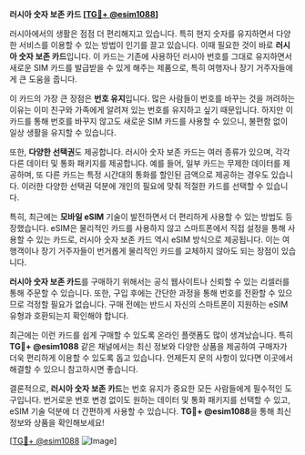 **러시아 숫자 보존 카드 [[TG💪+ @esim1088](https://t.me/s/esim1088)]**

러시아에서의 생활은 점점 더 편리해지고 있습니다. 특히 현지 숫자를 유지하면서 다양한 서비스를 이용할 수 있는 방법이 인기를 끌고 있습니다. 이때 필요한 것이 바로 **러시아 숫자 보존 카드**입니다. 이 카드는 기존에 사용하던 러시아 번호를 그대로 유지하면서 새로운 SIM 카드를 발급받을 수 있게 해주는 제품으로, 특히 여행자나 장기 거주자들에게 큰 도움을 줍니다.

이 카드의 가장 큰 장점은 **번호 유지**입니다. 많은 사람들이 번호를 바꾸는 것을 꺼려하는 이유는 이미 친구와 가족에게 알려져 있는 번호를 유지하고 싶기 때문입니다. 하지만 이 카드를 통해 번호를 바꾸지 않고도 새로운 SIM 카드를 사용할 수 있으니, 불편함 없이 일상 생활을 유지할 수 있습니다.

또한, **다양한 선택권**도 제공합니다. 러시아 숫자 보존 카드는 여러 종류가 있으며, 각각 다른 데이터 및 통화 패키지를 제공합니다. 예를 들어, 일부 카드는 무제한 데이터를 제공하며, 또 다른 카드는 특정 시간대의 통화를 할인된 금액으로 제공하는 경우도 있습니다. 이러한 다양한 선택권 덕분에 개인의 필요에 맞춰 적절한 카드를 선택할 수 있습니다.

특히, 최근에는 **모바일 eSIM** 기술이 발전하면서 더 편리하게 사용할 수 있는 방법도 등장했습니다. eSIM은 물리적인 카드를 사용하지 않고 스마트폰에서 직접 설정을 통해 사용할 수 있는 카드로, 러시아 숫자 보존 카드 역시 eSIM 방식으로 제공됩니다. 이는 여행객이나 장기 거주자들이 번거롭게 물리적인 카드를 교체하지 않아도 되는 장점이 있습니다.

**러시아 숫자 보존 카드**를 구매하기 위해서는 공식 웹사이트나 신뢰할 수 있는 리셀러를 통해 주문할 수 있습니다. 또한, 구입 후에는 간단한 과정을 통해 번호를 전환할 수 있으므로 걱정할 필요가 없습니다. 구매 전에는 반드시 자신의 스마트폰이 지원하는 eSIM 유형과 호환되는지 확인해야 합니다.

최근에는 이런 카드를 쉽게 구매할 수 있도록 온라인 플랫폼도 많이 생겨났습니다. 특히 **TG💪+ @esim1088** 같은 채널에서는 최신 정보와 다양한 상품을 제공하여 구매자가 더욱 편리하게 이용할 수 있도록 돕고 있습니다. 언제든지 문의 사항이 있다면 이곳에서 해결할 수 있으니 참고하시면 좋습니다.

결론적으로, **러시아 숫자 보존 카드**는 번호 유지가 중요한 모든 사람들에게 필수적인 도구입니다. 번거로운 번호 변경 없이도 원하는 데이터 및 통화 패키지를 선택할 수 있고, eSIM 기술 덕분에 더 간편하게 사용할 수 있습니다. **TG💪+ @esim1088**을 통해 최신 정보와 상품을 확인해보세요!

[[TG💪+ @esim1088](https://t.me/s/esim1088) ![Image](https://i.postimg.cc/Y0z9fWf4/image.png)]